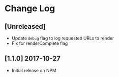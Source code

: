 # Change Log

## [Unreleased]
 * Update `debug` flag to log requested URLs to render
 * Fix for renderComplete flag

## [1.1.0] 2017-10-27
 * Initial release on NPM

